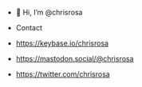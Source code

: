 - 👋 Hi, I’m @chrisrosa

- Contact
- https://keybase.io/chrisrosa
- https://mastodon.social/@chrisrosa
- https://twitter.com/chrisrosa

